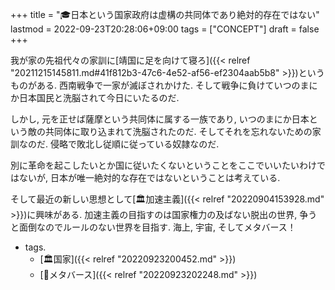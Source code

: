 +++
title = "🎓日本という国家政府は虚構の共同体であり絶対的存在ではない"
lastmod = 2022-09-23T20:28:06+09:00
tags = ["CONCEPT"]
draft = false
+++

我が家の先祖代々の家訓に[靖国に足を向けて寝ろ]({{< relref "20211215145811.md#41f812b3-47c6-4e52-af56-ef2304aab5b8" >}})というものがある. 西南戦争で一家が滅ぼされかけた. そして戦争に負けていつのまにか日本国民と洗脳されて今日にいたるのだ.

しかし, 元を正せば薩摩という共同体に属する一族であり, いつのまにか日本という敵の共同体に取り込まれて洗脳されたのだ. そしてそれを忘れないための家訓なのだ. 侵略で敗北し従順に従っている奴隷なのだ.

別に革命を起こしたいとか国に従いたくないということをここでいいたいわけではないが, 日本が唯一絶対的な存在ではないということは考えている.

そして最近の新しい思想として[🏛加速主義]({{< relref "20220904153928.md" >}})に興味がある. 加速主義の目指すのは国家権力の及ばない脱出の世界, 争うと面倒なのでルールのない世界を目指す. 海上, 宇宙, そしてメタバース！

-   tags.
    -   [🏛国家]({{< relref "20220923200452.md" >}})
    -   [🔖メタバース]({{< relref "20220923202248.md" >}})
